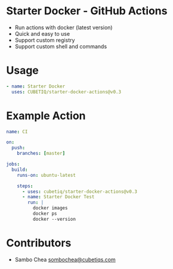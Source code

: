 # Starter Docker - GitHub Actions

- Run actions with docker (latest version)
- Quick and easy to use
- Support custom registry
- Support custom shell and commands

# Usage

```yaml
- name: Starter Docker
  uses: CUBETIQ/starter-docker-actions@v0.3
```

# Example Action

```yaml
name: CI

on:
  push:
    branches: [master]

jobs:
  build:
    runs-on: ubuntu-latest

    steps:
      - uses: cubetiq/starter-docker-actions@v0.3
      - name: Starter Docker Test
        run: |
          docker images
          docker ps
          docker --version
```

# Contributors

- Sambo Chea <sombochea@cubetiqs.com>
